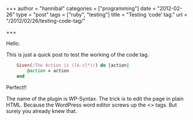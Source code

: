 +++
author = "hannibal"
categories = ["programming"]
date = "2012-02-26"
type = "post"
tags = ["ruby", "testing"]
title = "Testing ‘code’ tag."
url = "/2012/02/26/testing-code-tag/"

+++

Hello.

This is just a quick post to test the working of the code tag.

~~~ruby
    Given(/The Action is ([A-z]*)/) do |action|
        @action = action
    end
~~~

Perfect!!

The name of the plugin is WP-Syntax. The trick is to edit the page in plain HTML. Because the WordPress word editor screws up the <> tags. But surely you already knew that.